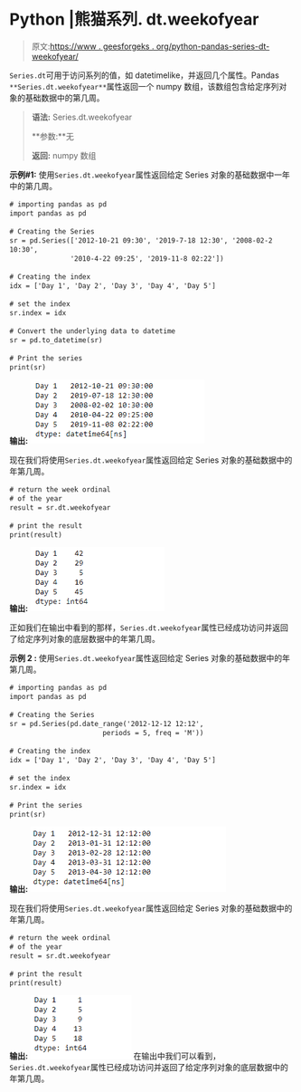# Python |熊猫系列. dt.weekofyear

> 原文:[https://www . geesforgeks . org/python-pandas-series-dt-weekofyear/](https://www.geeksforgeeks.org/python-pandas-series-dt-weekofyear/)

`Series.dt`可用于访问系列的值，如 datetimelike，并返回几个属性。Pandas `**Series.dt.weekofyear**`属性返回一个 numpy 数组，该数组包含给定序列对象的基础数据中的第几周。

> **语法:** Series.dt.weekofyear
> 
> **参数:**无
> 
> **返回:** numpy 数组

**示例#1:** 使用`Series.dt.weekofyear`属性返回给定 Series 对象的基础数据中一年中的第几周。

```
# importing pandas as pd
import pandas as pd

# Creating the Series
sr = pd.Series(['2012-10-21 09:30', '2019-7-18 12:30', '2008-02-2 10:30',
               '2010-4-22 09:25', '2019-11-8 02:22'])

# Creating the index
idx = ['Day 1', 'Day 2', 'Day 3', 'Day 4', 'Day 5']

# set the index
sr.index = idx

# Convert the underlying data to datetime 
sr = pd.to_datetime(sr)

# Print the series
print(sr)
```

**输出:**
![](img/8f2559a818481a53e728092430ef7ef0.png)

现在我们将使用`Series.dt.weekofyear`属性返回给定 Series 对象的基础数据中的年第几周。

```
# return the week ordinal
# of the year
result = sr.dt.weekofyear

# print the result
print(result)
```

**输出:**
![](img/b8f14d59bbf4ba8fdd71104407a7c216.png)

正如我们在输出中看到的那样，`Series.dt.weekofyear`属性已经成功访问并返回了给定序列对象的底层数据中的年第几周。

**示例 2 :** 使用`Series.dt.weekofyear`属性返回给定 Series 对象的基础数据中的年第几周。

```
# importing pandas as pd
import pandas as pd

# Creating the Series
sr = pd.Series(pd.date_range('2012-12-12 12:12', 
                       periods = 5, freq = 'M'))

# Creating the index
idx = ['Day 1', 'Day 2', 'Day 3', 'Day 4', 'Day 5']

# set the index
sr.index = idx

# Print the series
print(sr)
```

**输出:**
![](img/f677f3efd64095b5f6b89e85c947acc1.png)

现在我们将使用`Series.dt.weekofyear`属性返回给定 Series 对象的基础数据中的年第几周。

```
# return the week ordinal
# of the year
result = sr.dt.weekofyear

# print the result
print(result)
```

**输出:**
![](img/f029c3321d7cf46e3dfd49d594622d53.png)
在输出中我们可以看到，`Series.dt.weekofyear`属性已经成功访问并返回了给定序列对象的底层数据中的年第几周。